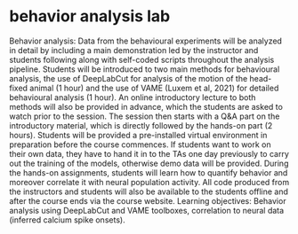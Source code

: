 # behavior analysis lab

Behavior analysis: Data from the behavioural experiments will be analyzed in detail by including a main demonstration led by the instructor and students following along with self-coded scripts throughout the analysis pipeline. Students will be introduced to two main methods for behavioural analysis, the use of DeepLabCut for analysis of the motion of the head-fixed animal (1 hour) and the use of VAME (Luxem et al, 2021) for detailed behavioural analysis (1 hour). An online introductory lecture to both methods will also be provided in advance, which the students are asked to watch prior to the session. The session then starts with a Q&A part on the introductory material, which is directly followed by the hands-on part (2 hours). Students will be provided a pre-installed virtual environment in preparation before the course commences. If students want to work on their own data, they have to hand it in to the TAs one day previously to carry out the training of the models, otherwise demo data will be provided. During the hands-on assignments, students will learn how to quantify behavior and moreover correlate it with neural population activity. All code produced from the instructors and students will also be available to the students offline and after the course ends via the course website. Learning objectives: Behavior analysis using DeepLabCut and VAME toolboxes, correlation to neural data (inferred calcium spike onsets).
